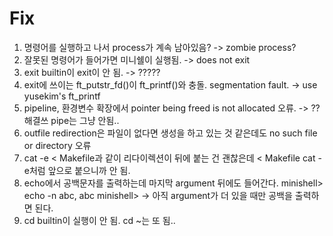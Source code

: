 # Fix
1. 명령어를 실행하고 나서 process가 계속 남아있음? -> zombie process?
2. 잘못된 명령어가 들어가면 미니쉘이 실행됨. -> does not exit
3. exit builtin이 exit이 안 됨. -> ?????
4. exit에 쓰이는 ft_putstr_fd()이 ft_printf()와 충돌. segmentation fault. -> use yusekim's ft_printf
5. pipeline, 환경변수 확장에서 pointer being freed is not allocated 오류. -> ??
	해결쓰 pipe는 그냥 안됨..
6. outfile redirection은 파일이 없다면 생성을 하고 있는 것 같은데도 no such file or directory 오류
7. cat -e < Makefile과 같이 리다이렉션이 뒤에 붙는 건 괜찮은데 < Makefile cat -e처럼 앞으로 붙으니까 안 됨.
8. echo에서 공백문자를 출력하는데 마지막 argument 뒤에도 들어간다. minishell> echo -n abc, abc minishell> -> 아직 argument가 더 있을 때만 공백을 출력하면 된다.
9. cd builtin이 실행이 안 됨. cd ~는 또 됨..
